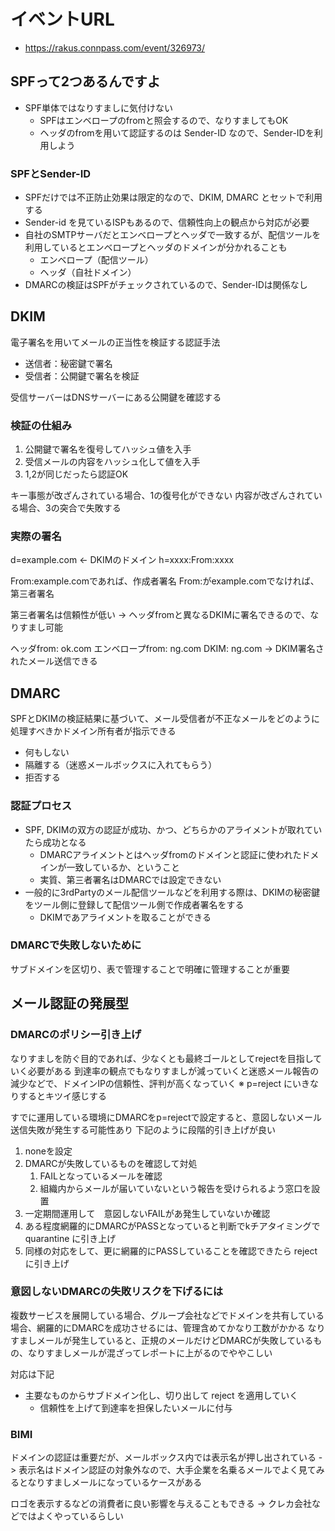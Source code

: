 # イベントURL
- https://rakus.connpass.com/event/326973/

## SPFって2つあるんですよ
- SPF単体ではなりすましに気付けない
  - SPFはエンベロープのfromと照会するので、なりすましてもOK
  - ヘッダのfromを用いて認証するのは Sender-ID なので、Sender-IDを利用しよう

### SPFとSender-ID
- SPFだけでは不正防止効果は限定的なので、DKIM, DMARC とセットで利用する
- Sender-id を見ているISPもあるので、信頼性向上の観点から対応が必要
- 自社のSMTPサーバだとエンベロープとヘッダで一致するが、配信ツールを利用しているとエンベロープとヘッダのドメインが分かれることも
  - エンベロープ（配信ツール）
  - ヘッダ（自社ドメイン）
- DMARCの検証はSPFがチェックされているので、Sender-IDは関係なし

## DKIM
電子署名を用いてメールの正当性を検証する認証手法
- 送信者：秘密鍵で署名
- 受信者：公開鍵で署名を検証

受信サーバーはDNSサーバーにある公開鍵を確認する

### 検証の仕組み
1. 公開鍵で署名を復号してハッシュ値を入手
2. 受信メールの内容をハッシュ化して値を入手
3. 1,2が同じだったら認証OK

キー事態が改ざんされている場合、1の復号化ができない
内容が改ざんされている場合、3の突合で失敗する

### 実際の署名
d=example.com <- DKIMのドメイン
h=xxxx:From:xxxx

From:example.comであれば、作成者署名
From:がexample.comでなければ、第三者署名

第三者署名は信頼性が低い
-> ヘッダfromと異なるDKIMに署名できるので、なりすまし可能

ヘッダfrom: ok.com
エンベロープfrom: ng.com
DKIM: ng.com
-> DKIM署名されたメール送信できる


## DMARC
SPFとDKIMの検証結果に基づいて、メール受信者が不正なメールをどのように処理すべきかドメイン所有者が指示できる
- 何もしない
- 隔離する（迷惑メールボックスに入れてもらう）
- 拒否する

### 認証プロセス
- SPF, DKIMの双方の認証が成功、かつ、どちらかのアライメントが取れていたら成功となる
  - DMARCアライメントとはヘッダfromのドメインと認証に使われたドメインが一致しているか、ということ
  - 実質、第三者署名はDMARCでは設定できない
- 一般的に3rdPartyのメール配信ツールなどを利用する際は、DKIMの秘密鍵をツール側に登録して配信ツール側で作成者署名をする
  - DKIMであアライメントを取ることができる

### DMARCで失敗しないために
サブドメインを区切り、表で管理することで明確に管理することが重要

## メール認証の発展型
### DMARCのポリシー引き上げ
なりすましを防ぐ目的であれば、少なくとも最終ゴールとしてrejectを目指していく必要がある
到達率の観点でもなりすましが減っていくと迷惑メール報告の減少などで、ドメインIPの信頼性、評判が高くなっていく
※ p=reject にいきなりするとキツイ感じする

すでに運用している環境にDMARCをp=rejectで設定すると、意図しないメール送信失敗が発生する可能性あり
下記のように段階的引き上げが良い
1. noneを設定
2. DMARCが失敗しているものを確認して対処
   1. FAILとなっているメールを確認
   2. 組織内からメールが届いていないという報告を受けられるよう窓口を設置
3. 一定期間運用して　意図しないFAILがあ発生していないか確認
4. ある程度網羅的にDMARCがPASSとなっていると判断でkチアタイミングで quarantine に引き上げ
5. 同様の対応をして、更に網羅的にPASSしていることを確認できたら reject に引き上げ

### 意図しないDMARCの失敗リスクを下げるには
複数サービスを展開している場合、グループ会社などでドメインを共有している場合、網羅的にDMARCを成功させるには、管理含めてかなり工数がかかる
なりすましメールが発生していると、正規のメールだけどDMARCが失敗しているもの、なりすましメールが混ざってレポートに上がるのでややこしい

対応は下記
- 主要なものからサブドメイン化し、切り出して reject を適用していく
  - 信頼性を上げて到達率を担保したいメールに付与

### BIMI
ドメインの認証は重要だが、メールボックス内では表示名が押し出されている
-> 表示名はドメイン認証の対象外なので、大手企業を名乗るメールでよく見てみるとなりすましメールになっているケースがある

ロゴを表示するなどの消費者に良い影響を与えることもできる
-> クレカ会社などではよくやっているらしい
